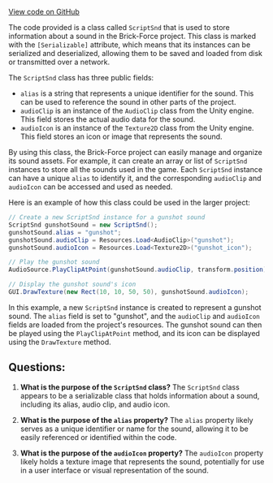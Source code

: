 [View code on GitHub](https://github.com/TieHaxJan/Brick-Force/Assembly-CSharp\ScriptSnd.cs)

The code provided is a class called `ScriptSnd` that is used to store information about a sound in the Brick-Force project. This class is marked with the `[Serializable]` attribute, which means that its instances can be serialized and deserialized, allowing them to be saved and loaded from disk or transmitted over a network.

The `ScriptSnd` class has three public fields:
- `alias` is a string that represents a unique identifier for the sound. This can be used to reference the sound in other parts of the project.
- `audioClip` is an instance of the `AudioClip` class from the Unity engine. This field stores the actual audio data for the sound.
- `audioIcon` is an instance of the `Texture2D` class from the Unity engine. This field stores an icon or image that represents the sound.

By using this class, the Brick-Force project can easily manage and organize its sound assets. For example, it can create an array or list of `ScriptSnd` instances to store all the sounds used in the game. Each `ScriptSnd` instance can have a unique `alias` to identify it, and the corresponding `audioClip` and `audioIcon` can be accessed and used as needed.

Here is an example of how this class could be used in the larger project:

```csharp
// Create a new ScriptSnd instance for a gunshot sound
ScriptSnd gunshotSound = new ScriptSnd();
gunshotSound.alias = "gunshot";
gunshotSound.audioClip = Resources.Load<AudioClip>("gunshot");
gunshotSound.audioIcon = Resources.Load<Texture2D>("gunshot_icon");

// Play the gunshot sound
AudioSource.PlayClipAtPoint(gunshotSound.audioClip, transform.position);

// Display the gunshot sound's icon
GUI.DrawTexture(new Rect(10, 10, 50, 50), gunshotSound.audioIcon);
```

In this example, a new `ScriptSnd` instance is created to represent a gunshot sound. The `alias` field is set to "gunshot", and the `audioClip` and `audioIcon` fields are loaded from the project's resources. The gunshot sound can then be played using the `PlayClipAtPoint` method, and its icon can be displayed using the `DrawTexture` method.
## Questions: 
 1. **What is the purpose of the `ScriptSnd` class?**
The `ScriptSnd` class appears to be a serializable class that holds information about a sound, including its alias, audio clip, and audio icon.

2. **What is the purpose of the `alias` property?**
The `alias` property likely serves as a unique identifier or name for the sound, allowing it to be easily referenced or identified within the code.

3. **What is the purpose of the `audioIcon` property?**
The `audioIcon` property likely holds a texture image that represents the sound, potentially for use in a user interface or visual representation of the sound.